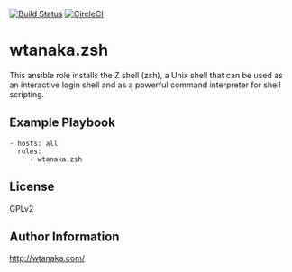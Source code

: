 [![Build Status](https://travis-ci.org/wtanaka/ansible-role-zsh.svg?branch=master)](https://travis-ci.org/wtanaka/ansible-role-zsh)
[![CircleCI](https://circleci.com/gh/wtanaka/ansible-role-zsh.svg?style=svg)](https://circleci.com/gh/wtanaka/ansible-role-zsh)

wtanaka.zsh
===========

This ansible role installs the Z shell (zsh), a Unix shell that can be
used as an interactive login shell and as a powerful command
interpreter for shell scripting.

Example Playbook
----------------

    - hosts: all
      roles:
         - wtanaka.zsh

License
-------

GPLv2

Author Information
------------------

http://wtanaka.com/
